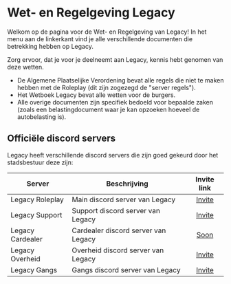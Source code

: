 # Wet- en Regelgeving Legacy

Welkom op de pagina voor de Wet- en Regelgeving van Legacy!
In het menu aan de linkerkant vind je alle verschillende documenten die betrekking hebben op Legacy.

Zorg ervoor, dat je voor je deelneemt aan Legacy, kennis hebt genomen van deze wetten.

- De Algemene Plaatselijke Verordening bevat alle regels die niet te maken hebben met de Roleplay (dit zijn zogezegd de "server regels").
- Het Wetboek Legacy bevat alle wetten voor de burgers.
- Alle overige documenten zijn specifiek bedoeld voor bepaalde zaken (zoals een belastingdocument waar je kan opzoeken hoeveel de autobelasting is).

## Officiële discord servers

Legacy heeft verschillende discord servers die zijn goed gekeurd door het stadsbestuur deze zijn:

| Server | Beschrijving | Invite link |
|---|---|:---:|
|Legacy Roleplay| Main discord server van Legacy | [Invite](https://discord.gg/legacy-roleplay) |
|Legacy Support| Support discord server van Legacy | [Invite](https://discord.gg/mfS8g9wVcZ) |
|Legacy Cardealer| Cardealer discord server van Legacy | [Soon](soon) |
|Legacy Overheid| Overheid discord server van Legacy | [Invite](https://discord.gg/TkyYNxpEmd) |
|Legacy Gangs| Gangs discord server van Legacy | [Invite](https://discord.gg/bAeSVtDcpW) |
